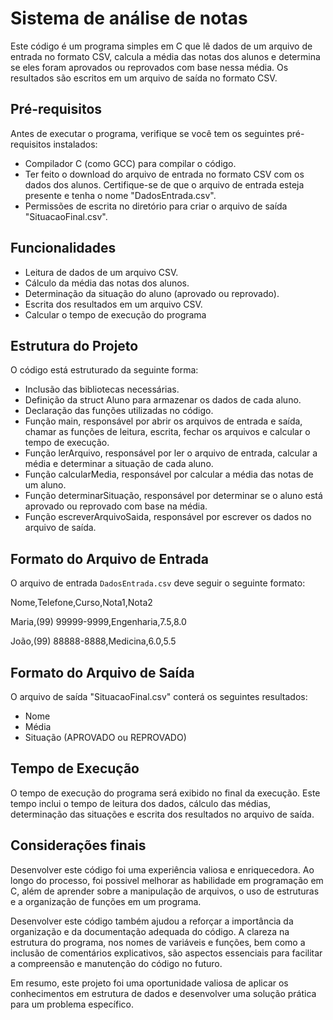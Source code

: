 # Sistema de análise de notas

Este código é um programa simples em C que lê dados de um arquivo de entrada no formato CSV, calcula a média das notas dos alunos e determina se eles foram aprovados ou reprovados com base nessa média. Os resultados são escritos em um arquivo de saída no formato CSV.

## Pré-requisitos
Antes de executar o programa, verifique se você tem os seguintes pré-requisitos instalados:

* Compilador C (como GCC) para compilar o código.
* Ter feito o download do arquivo de entrada no formato CSV com os dados dos alunos. Certifique-se de que o arquivo de entrada esteja presente e tenha o nome "DadosEntrada.csv".
* Permissões de escrita no diretório para criar o arquivo de saída "SituacaoFinal.csv".
  
## Funcionalidades
* Leitura de dados de um arquivo CSV.
* Cálculo da média das notas dos alunos.
* Determinação da situação do aluno (aprovado ou reprovado).
* Escrita dos resultados em um arquivo CSV.
* Calcular o tempo de execução do programa

## Estrutura do Projeto
O código está estruturado da seguinte forma:

* Inclusão das bibliotecas necessárias.
* Definição da struct Aluno para armazenar os dados de cada aluno.
* Declaração das funções utilizadas no código.
* Função main, responsável por abrir os arquivos de entrada e saída, chamar as funções de leitura, escrita, fechar os arquivos e calcular o tempo de execução.
* Função lerArquivo, responsável por ler o arquivo de entrada, calcular a média e determinar a situação de cada aluno.
* Função calcularMedia, responsável por calcular a média das notas de um aluno.
* Função determinarSituação, responsável por determinar se o aluno está aprovado ou reprovado com base na média.
* Função escreverArquivoSaida, responsável por escrever os dados no arquivo de saída.

## Formato do Arquivo de Entrada
O arquivo de entrada `DadosEntrada.csv` deve seguir o seguinte formato:


Nome,Telefone,Curso,Nota1,Nota2

Maria,(99) 99999-9999,Engenharia,7.5,8.0

João,(99) 88888-8888,Medicina,6.0,5.5

 
## Formato do Arquivo de Saída
O arquivo de saída "SituacaoFinal.csv" conterá os seguintes resultados:

+ Nome
+ Média
+ Situação (APROVADO ou REPROVADO)

## Tempo de Execução
O tempo de execução do programa será exibido no final da execução. Este tempo inclui o tempo de leitura dos dados, cálculo das médias, determinação das situações e escrita dos resultados no arquivo de saída.

## Considerações finais
Desenvolver este código foi uma experiência valiosa e enriquecedora. Ao longo do processo, foi possivel melhorar as habilidade em programação em C, além de aprender sobre a manipulação de arquivos, o uso de estruturas e a organização de funções em um programa.

Desenvolver este código também ajudou a reforçar a importância da organização e da documentação adequada do código. A clareza na estrutura do programa, nos nomes de variáveis e funções, bem como a inclusão de comentários explicativos, são aspectos essenciais para facilitar a compreensão e manutenção do código no futuro.

Em resumo, este projeto foi uma oportunidade valiosa de aplicar os conhecimentos em estrutura de dados e desenvolver uma solução prática para um problema específico.
